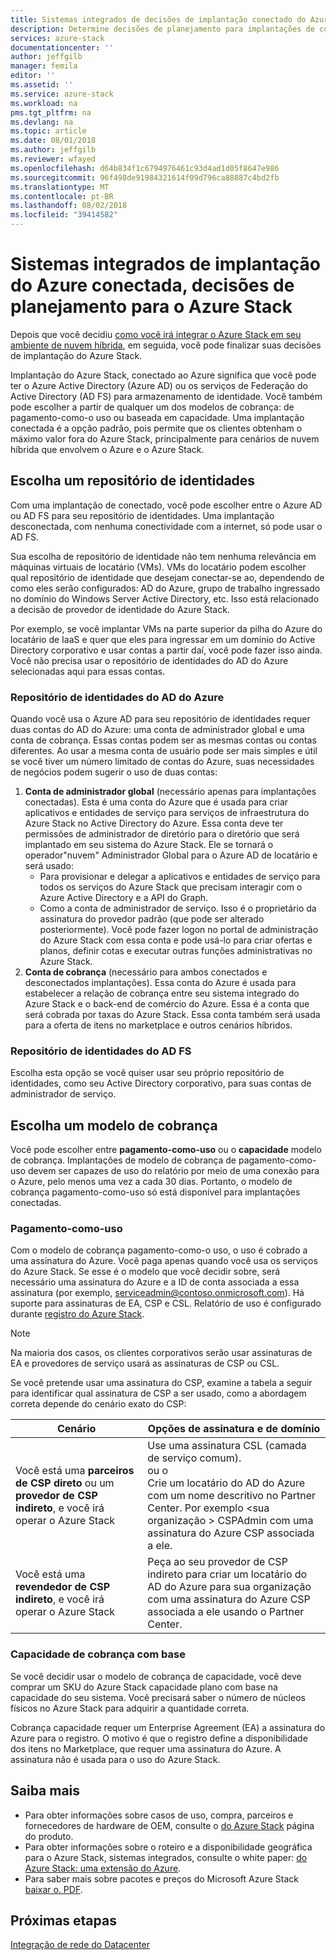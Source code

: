 ```yaml
---
title: Sistemas integrados de decisões de implantação conectado do Azure para o Azure Stack | Microsoft Docs
description: Determine decisões de planejamento para implantações de conectada ao Azure Stack Azure de vários nós de implantação.
services: azure-stack
documentationcenter: ''
author: jeffgilb
manager: femila
editor: ''
ms.assetid: ''
ms.service: azure-stack
ms.workload: na
pms.tgt_pltfrm: na
ms.devlang: na
ms.topic: article
ms.date: 08/01/2018
ms.author: jeffgilb
ms.reviewer: wfayed
ms.openlocfilehash: d64b834f1c6794976461c93d4ad1d05f8647e986
ms.sourcegitcommit: 96f498de91984321614f09d796ca88887c4bd2fb
ms.translationtype: MT
ms.contentlocale: pt-BR
ms.lasthandoff: 08/02/2018
ms.locfileid: "39414582"
---
```

# <a name="azure-connected-deployment-planning-decisions-for-azure-stack-integrated-systems"></a>Sistemas integrados de implantação do Azure conectada, decisões de planejamento para o Azure Stack
Depois que você decidiu [como você irá integrar o Azure Stack em seu ambiente de nuvem híbrida](azure-stack-connection-models.md), em seguida, você pode finalizar suas decisões de implantação do Azure Stack.

Implantação do Azure Stack, conectado ao Azure significa que você pode ter o Azure Active Directory (Azure AD) ou os serviços de Federação do Active Directory (AD FS) para armazenamento de identidade. Você também pode escolher a partir de qualquer um dos modelos de cobrança: de pagamento-como-o uso ou baseada em capacidade. Uma implantação conectada é a opção padrão, pois permite que os clientes obtenham o máximo valor fora do Azure Stack, principalmente para cenários de nuvem híbrida que envolvem o Azure e o Azure Stack. 

## <a name="choose-an-identity-store"></a>Escolha um repositório de identidades
Com uma implantação de conectado, você pode escolher entre o Azure AD ou AD FS para seu repositório de identidades. Uma implantação desconectada, com nenhuma conectividade com a internet, só pode usar o AD FS.

Sua escolha de repositório de identidade não tem nenhuma relevância em máquinas virtuais de locatário (VMs). VMs do locatário podem escolher qual repositório de identidade que desejam conectar-se ao, dependendo de como eles serão configurados: AD do Azure, grupo de trabalho ingressado no domínio do Windows Server Active Directory, etc. Isso está relacionado a decisão de provedor de identidade do Azure Stack. 

Por exemplo, se você implantar VMs na parte superior da pilha do Azure do locatário de IaaS e quer que eles para ingressar em um domínio do Active Directory corporativo e usar contas a partir daí, você pode fazer isso ainda. Você não precisa usar o repositório de identidades do AD do Azure selecionadas aqui para essas contas.

### <a name="azure-ad-identity-store"></a>Repositório de identidades do AD do Azure
Quando você usa o Azure AD para seu repositório de identidades requer duas contas do AD do Azure: uma conta de administrador global e uma conta de cobrança. Essas contas podem ser as mesmas contas ou contas diferentes. Ao usar a mesma conta de usuário pode ser mais simples e útil se você tiver um número limitado de contas do Azure, suas necessidades de negócios podem sugerir o uso de duas contas:

1. **Conta de administrador global** (necessário apenas para implantações conectadas). Esta é uma conta do Azure que é usada para criar aplicativos e entidades de serviço para serviços de infraestrutura do Azure Stack no Active Directory do Azure. Essa conta deve ter permissões de administrador de diretório para o diretório que será implantado em seu sistema do Azure Stack. Ele se tornará o operador"nuvem" Administrador Global para o Azure AD de locatário e será usado: 
    - Para provisionar e delegar a aplicativos e entidades de serviço para todos os serviços do Azure Stack que precisam interagir com o Azure Active Directory e a API do Graph. 
    - Como a conta de administrador de serviço. Isso é o proprietário da assinatura do provedor padrão (que pode ser alterado posteriormente). Você pode fazer logon no portal de administração do Azure Stack com essa conta e pode usá-lo para criar ofertas e planos, definir cotas e executar outras funções administrativas no Azure Stack.
2. **Conta de cobrança** (necessário para ambos conectados e desconectados implantações). Essa conta do Azure é usada para estabelecer a relação de cobrança entre seu sistema integrado do Azure Stack e o back-end de comércio do Azure. Essa é a conta que será cobrada por taxas do Azure Stack. Essa conta também será usada para a oferta de itens no marketplace e outros cenários híbridos. 

### <a name="ad-fs-identity-store"></a>Repositório de identidades do AD FS
Escolha esta opção se você quiser usar seu próprio repositório de identidades, como seu Active Directory corporativo, para suas contas de administrador de serviço.  

## <a name="choose-a-billing-model"></a>Escolha um modelo de cobrança
Você pode escolher entre **pagamento-como-uso** ou o **capacidade** modelo de cobrança. Implantações de modelo de cobrança de pagamento-como-uso devem ser capazes de uso do relatório por meio de uma conexão para o Azure, pelo menos uma vez a cada 30 dias. Portanto, o modelo de cobrança pagamento-como-uso só está disponível para implantações conectadas.  

### <a name="pay-as-you-use"></a>Pagamento-como-uso
Com o modelo de cobrança pagamento-como-o uso, o uso é cobrado a uma assinatura do Azure. Você paga apenas quando você usa os serviços do Azure Stack. Se esse é o modelo que você decidir sobre, será necessário uma assinatura do Azure e a ID de conta associada a essa assinatura (por exemplo, serviceadmin@contoso.onmicrosoft.com). Há suporte para assinaturas de EA, CSP e CSL. Relatório de uso é configurado durante [registro do Azure Stack](azure-stack-registration.md).

> [!NOTE]
> Na maioria dos casos, os clientes corporativos serão usar assinaturas de EA e provedores de serviço usará as assinaturas de CSP ou CSL.

Se você pretende usar uma assinatura do CSP, examine a tabela a seguir para identificar qual assinatura de CSP a ser usado, como a abordagem correta depende do cenário exato do CSP:

|Cenário|Opções de assinatura e de domínio|
|-----|-----|
|Você está uma **parceiros de CSP direto** ou um **provedor de CSP indireto**, e você irá operar o Azure Stack|Use uma assinatura CSL (camada de serviço comum).<br>     ou o<br>Crie um locatário do AD do Azure com um nome descritivo no Partner Center. Por exemplo &lt;sua organização > CSPAdmin com uma assinatura do Azure CSP associada a ele.|
|Você está uma **revendedor de CSP indireto**, e você irá operar o Azure Stack|Peça ao seu provedor de CSP indireto para criar um locatário do AD do Azure para sua organização com uma assinatura do Azure CSP associada a ele usando o Partner Center.|

### <a name="capacity-based-billing"></a>Capacidade de cobrança com base
Se você decidir usar o modelo de cobrança de capacidade, você deve comprar um SKU do Azure Stack capacidade plano com base na capacidade do seu sistema. Você precisará saber o número de núcleos físicos no Azure Stack para adquirir a quantidade correta. 

Cobrança capacidade requer um Enterprise Agreement (EA) a assinatura do Azure para o registro. O motivo é que o registro define a disponibilidade dos itens no Marketplace, que requer uma assinatura do Azure. A assinatura não é usada para o uso do Azure Stack.

## <a name="learn-more"></a>Saiba mais
- Para obter informações sobre casos de uso, compra, parceiros e fornecedores de hardware de OEM, consulte o [do Azure Stack](https://azure.microsoft.com/overview/azure-stack/) página do produto.
- Para obter informações sobre o roteiro e a disponibilidade geográfica para o Azure Stack, sistemas integrados, consulte o white paper: [do Azure Stack: uma extensão do Azure](https://azure.microsoft.com/resources/azure-stack-an-extension-of-azure/). 
- Para saber mais sobre pacotes e preços do Microsoft Azure Stack [baixar o. PDF](https://azure.microsoft.com/mediahandler/files/resourcefiles/5bc3f30c-cd57-4513-989e-056325eb95e1/Azure-Stack-packaging-and-pricing-datasheet.pdf). 

## <a name="next-steps"></a>Próximas etapas
[Integração de rede do Datacenter](azure-stack-network.md)